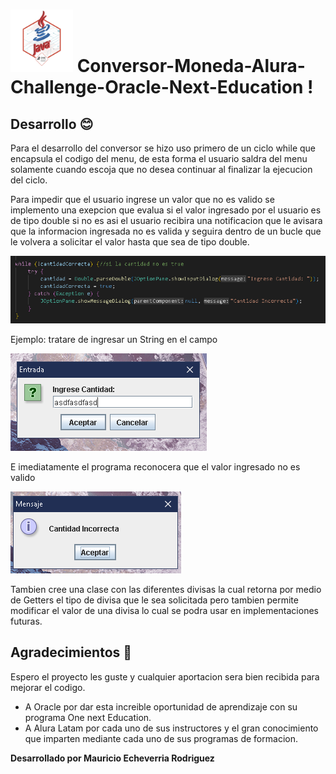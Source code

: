# <img src="https://raw.githubusercontent.com/Danielo27/Conversor-moneda-Alura-Challenge-Oracle-Next-Education/main/cms_files_10224_1659457997Badge_JAVA_Alura_ChallengeOracleONE_2000x2000.png.png" type="image/png" alt="insignia alura" widt=100 height=100> Conversor-Moneda-Alura-Challenge-Oracle-Next-Education !

## Desarrollo :blush:

Para el desarrollo del conversor se hizo uso primero de un ciclo while que encapsula el codigo del menu, de esta forma el usuario saldra 
del menu solamente cuando escoja que no desea continuar al finalizar la ejecucion del ciclo.

Para impedir que el usuario ingrese un valor que no es valido se implemento una exepcion que evalua si el valor ingresado por 
el usuario es de tipo double si no es asi el usuario recibira una notificacion que le avisara que la informacion ingresada no es valida y seguira
dentro de un bucle que le volvera a solicitar el valor hasta que sea de tipo double.

<img src="./Example3.PNG" alt="Ciclo validacion si el usuario ingresa el valor correcto" />

Ejemplo: tratare de ingresar un String en el campo

<img src="./Example1.PNG" alt="Ejemplo Validacion" />

E imediatamente el programa reconocera que el valor ingresado no es valido

<img src="./Example2.PNG" alt="Ejemplo Validacion Error" />

Tambien cree una clase con las diferentes divisas la cual retorna por medio de Getters el tipo de divisa que le sea solicitada pero tambien permite modificar
el valor de una divisa lo cual se podra usar en implementaciones futuras.

## Agradecimientos :punch:

Espero el proyecto les guste y cualquier aportacion sera bien recibida para mejorar el codigo.

- A Oracle por dar esta increible oportunidad de aprendizaje con su programa One next Education.
- A Alura Latam por cada uno de sus instructores y el gran conocimiento que imparten mediante cada uno de sus programas de formacion.

**Desarrollado por Mauricio Echeverria Rodriguez**
